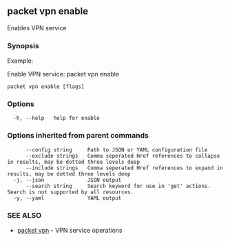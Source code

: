 ## packet vpn enable

Enables VPN service

### Synopsis

Example:
	
Enable VPN service: 
packet vpn enable


```
packet vpn enable [flags]
```

### Options

```
  -h, --help   help for enable
```

### Options inherited from parent commands

```
      --config string     Path to JSON or YAML configuration file
      --exclude strings   Comma seperated Href references to collapse in results, may be dotted three levels deep
      --include strings   Comma seperated Href references to expand in results, may be dotted three levels deep
  -j, --json              JSON output
      --search string     Search keyword for use in 'get' actions. Search is not supported by all resources.
  -y, --yaml              YAML output
```

### SEE ALSO

* [packet vpn](packet_vpn.md)	 - VPN service operations

